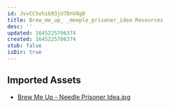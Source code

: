 ```yaml
---
id: JvvCCSvhiG93jU7DnV8g0
title: Brew_me_up_ _meeple_prisoner_idea Resources
desc: ''
updated: 1645225706374
created: 1645225706374
stub: false
isDir: true
---
```

## Imported Assets
- [Brew Me Up - Needle Prisoner Idea.jpg](/assets/brew-me-up---needle-prisoner-idea.jpg)
